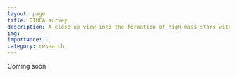 ```yaml
---
layout: page
title: DIHCA survey
description: A close-up view into the formation of high-mass stars with ALMA.
img: 
importance: 1
category: research
---
```


Coming soon.
